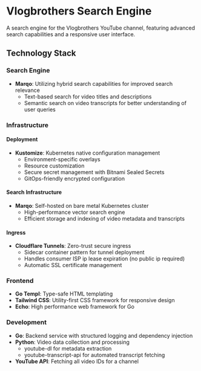 # Vlogbrothers Search Engine

A search engine for the Vlogbrothers YouTube channel, featuring advanced search capabilities and a responsive user interface.

## Technology Stack

### Search Engine
- **Marqo**: Utilizing hybrid search capabilities for improved search relevance
  - Text-based search for video titles and descriptions
  - Semantic search on video transcripts for better understanding of user queries

### Infrastructure

#### Deployment
- **Kustomize**: Kubernetes native configuration management
  - Environment-specific overlays
  - Resource customization
  - Secure secret management with Bitnami Sealed Secrets
  - GitOps-friendly encrypted configuration

#### Search Infrastructure
- **Marqo**: Self-hosted on bare metal Kubernetes cluster
  - High-performance vector search engine
  - Efficient storage and indexing of video metadata and transcripts

#### Ingress
- **Cloudflare Tunnels**: Zero-trust secure ingress
  - Sidecar container pattern for tunnel deployment
  - Handles consumer ISP ip lease expiration (no public ip required)
  - Automatic SSL certificate management

### Frontend
- **Go Templ**: Type-safe HTML templating
- **Tailwind CSS**: Utility-first CSS framework for responsive design
- **Echo**: High performance web framework for Go

### Development
- **Go**: Backend service with structured logging and dependency injection
- **Python**: Video data collection and processing
  - youtube-dl for metadata extraction
  - youtube-transcript-api for automated transcript fetching
- **YouTube API**: Fetching all video IDs for a channel